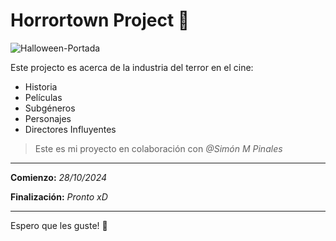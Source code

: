 # Horrortown Project 🎃

![Halloween-Portada](https://jcsdragontales.com/wp-content/uploads/2021/11/halloween-gettyimages-172988453.jpeg)

Este projecto es acerca de la industria del terror en el cine:

- Historia
- Películas
- Subgéneros
- Personajes
- Directores Influyentes

> Este es mi proyecto en colaboración con *@Simón M Pinales*


---
**Comienzo:** *28/10/2024*

**Finalización:** *Pronto xD*

---
Espero que les guste! 🖤


